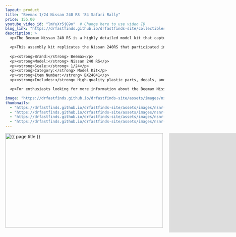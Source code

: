 ```yaml
---
layout: product
title: "Beemax 1/24 Nissan 240 RS '84 Safari Rally"
price: 155.00
youtube_video_id: "lmYuXr5jG9o"  # Change here to use video ID
blog_link: "https://drfastfinds.github.io/drfastfinds-site/collectibles/model%20kits/beemax/nissan/240%20rs/2024/09/25/beemax-nissan-240-rs.html"
description: >
  <p>The Beemax Nissan 240 RS is a highly detailed model kit that captures the essence of this iconic rally car, which debuted in 1983 and competed in the 1984 Safari Rally. Known for its performance and success in motorsport, this model is a must-have for enthusiasts and collectors alike.</p>

  <p>This assembly kit replicates the Nissan 240RS that participated in the 1984 Safari Rally, featuring unique details such as large over fenders, animal guards, and auxiliary lights. The interior also includes competition-specific details like a roll cage, providing a rewarding building experience and allowing you to recreate one of Nissan's legendary vehicles.</p>
  
  <p><strong>Brand:</strong> Beemax</p>
  <p><strong>Model:</strong> Nissan 240 RS</p>
  <p><strong>Scale:</strong> 1/24</p>
  <p><strong>Category:</strong> Model Kit</p>
  <p><strong>Item Number:</strong> BX24041</p>
  <p><strong>Includes:</strong> High-quality plastic parts, decals, and detailed instructions for assembly</p>

  <p>For enthusiasts looking for more information about the Beemax Nissan 240 RS and its construction, we recommend checking out these detailed forum discussions: <a href="https://www.britmodeller.com/forums/index.php?/topic/235099082-beemax-nissan-240rs-safari-rally-1984/" target="_blank">Beemax Nissan 240RS - Safari Rally 1984</a> and <a href="https://www.britmodeller.com/forums/index.php?/topic/235095383-beemax-nissan-240-rs-safari-rally/" target="_blank">Beemax Nissan 240 RS - Safari Rally</a>. These threads provide insights from fellow builders and offer tips and techniques for creating a stunning model.</p>

image: "https://drfastfinds.github.io/drfastfinds-site/assets/images/nsnr.png"
thumbnails:
  - "https://drfastfinds.github.io/drfastfinds-site/assets/images/nsnr-1.png"
  - "https://drfastfinds.github.io/drfastfinds-site/assets/images/nsnr-2.png"
  - "https://drfastfinds.github.io/drfastfinds-site/assets/images/nsnr-3.png"
  - "https://drfastfinds.github.io/drfastfinds-site/assets/images/nsnr-4.png"
---
```


<div class="product-detail">
    <div class="product-image-box">
        <img class="main-image" src="{{ page.image }}" alt="{{ page.title }}">
    </div>
<div class="youtube-video">
    <iframe width="560" height="315" src="https://www.youtube.com/embed/lmYuXr5jG9o" frameborder="0" allowfullscreen></iframe>
</div>
    <div class="product-text">
        <p>{{ page.description }}</p>
        <p><strong>Price:</strong> ${{ page.price }}</p>
        <a href="{{ site.baseurl }}/order" class="buy-now">Order Now</a>

        <!-- Insert Product Details Here -->
        <div class="product-details">
          {{ page.product_details | markdownify }}
        </div>
    </div>
</div>

<div class="thumbnail-carousel">
    {% for thumbnail in page.thumbnails %}
    <img class="thumbnail" src="{{ thumbnail }}" alt="Thumbnail of {{ page.title }}">
    {% endfor %}
</div>

<div style="text-align: center;">
    <p>Read more about the Beemax Nissan 240 RS on our blog: 
        <a href="{{ page.blog_link }}" target="_blank">Beemax Nissan 240 RS</a>
    </p>
</div>

<style>
.product-detail {
    display: flex;
    align-items: flex-start;
    gap: 20px;
    margin-bottom: 20px;
}

.product-image-box {
    flex-shrink: 0;
    width: 500px; 
    height: 300px; 
    overflow: hidden; 
}

.main-image {
    width: 100%; 
    height: 100%; 
    object-fit: contain; 
    display: block;
}

.youtube-video {
    flex-shrink: 0; 
}

.product-text {
    max-width: 400px;
    flex-grow: 1;
}

.thumbnail-carousel {
    margin-top: 20px;
    display: flex;
    flex-wrap: wrap; 
    gap: 10px;
    justify-content: flex-start;
}

.thumbnail {
    max-width: 80px;
    cursor: pointer;
    border: 1px solid #ddd;
    border-radius: 4px;
}

.buy-now {
    display: inline-block;
    padding: 10px 20px;
    margin-top: 10px;
    background-color: #007bff;
    color: #fff;
    text-decoration: none;
    border-radius: 5px;
    font-weight: bold;
    text-align: center;
}

.buy-now:hover {
    background-color: #0056b3;
}
</style>

<script>
document.addEventListener('DOMContentLoaded', function() {
    const mainImage = document.querySelector('.main-image');
    const thumbnails = document.querySelectorAll('.thumbnail');

    thumbnails.forEach(thumbnail => {
        thumbnail.addEventListener('click', function() {
            mainImage.src = this.src;
        });
    });
});
</script>
